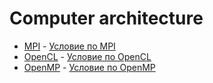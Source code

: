 
# Computer architecture

* [MPI](MPI_Samples) - [Условие по MPI](https://drive.google.com/file/d/1PaxZkrnv7tStNKt0J9PlMoaQMOxzjsda/view?usp=sharing)
* [OpenCL](OpenCL_Samples) - [Условие по OpenCL](https://drive.google.com/file/d/1UARUsEzhfNoJRGOBA9gPn0WFexNN8LZv/view?usp=sharing)
* [OpenMP](OpenMP_Samples) - [Условие по OpenMP](https://drive.google.com/file/d/1m5CVmTLb0dHTyKoGThm5SnBJjixiMPeQ/view?usp=sharing)



